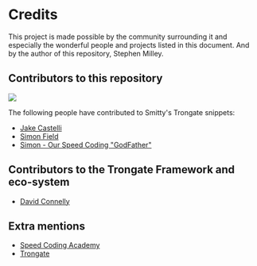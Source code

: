# Credits

This project is made possible by the community surrounding it and especially the wonderful people and projects listed in this document. And by the author of this repository, Stephen Milley.

## Contributors to this repository

![](https://img.shields.io/github/contributors/smittyvanilli/trongate-snippets-sublime)

The following people have contributed to Smitty's Trongate snippets:

-   [Jake Castelli](https://github.com/jakecastelli)
-   [Simon Field](https://github.com/DaFa66)
-   [Simon - Our Speed Coding "GodFather"](https://github.com/DaFa66)

## Contributors to the Trongate Framework and eco-system

-   [David Connelly](https://www.youtube.com/channel/UCtsojFV90CDh7uABAssuITw)

## Extra mentions

-   [Speed Coding Academy](https://www.speedcodingacademy.com)
-   [Trongate](https://trongate.io)

